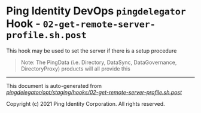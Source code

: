 
# Ping Identity DevOps `pingdelegator` Hook - `02-get-remote-server-profile.sh.post`
 This hook may be used to set the server if there is a setup procedure
 >Note: The PingData (i.e. Directory, DataSync, DataGovernance, DirectoryProxy)
 products will all provide this

---
This document is auto-generated from _[pingdelegator/opt/staging/hooks/02-get-remote-server-profile.sh.post](https://github.com/pingidentity/pingidentity-docker-builds/blob/master/pingdelegator/opt/staging/hooks/02-get-remote-server-profile.sh.post)_

Copyright (c) 2021 Ping Identity Corporation. All rights reserved.
